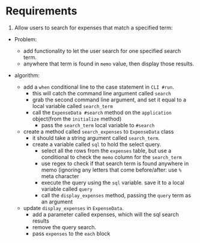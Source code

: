 # Requirements
1. Allow users to search for expenses that match a specified term:
 
* Problem:
  * add functionality to let the user search for one specified search term.
  * anywhere that term is found in `memo` value, then display those results.
  
* algorithm:
  * add a `when` conditional line to the case statement in `CLI #run`. 
    * this will catch the command line argument called `search`
    * grab the second command line argument, and set it equal to a local variable called `search_term`
    * call the `ExpenseData #search` method on the `application` object(from the `initialize` method)
      * pass the `search_term` local variable to `#search`
  * create a method called `search_expenses` to `ExpenseData` class
    * it should take a string argument called `search_term`.
    * create a variable called `sql` to hold the select query.
      * select all the rows from the `expenses` table, but use a conditional to check the `memo` column for the `search_term`
      * use regex to check if that search term is found anywhere in memo (ignoring any letters that come before/after: use `%` meta character
      * execute the query using the `sql` variable. save it to a local variable called `query`
      * call the `display_expenses` method, passing the `query` term as an argument
  * update `display_expenses` in `ExpenseData`.
    * add a parameter called expenses, which will the sql search results
    * remove the query search. 
    * pass `expenses` to the `each` block